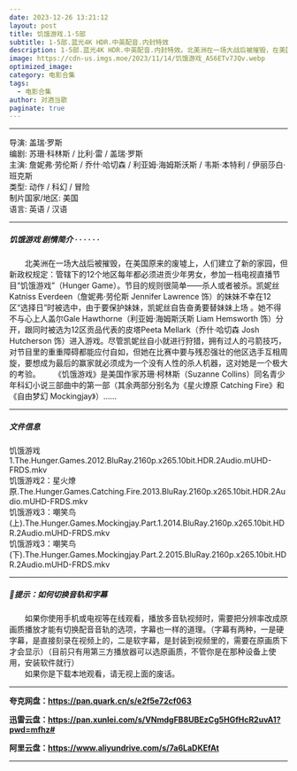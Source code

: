 ```yaml
---
date: 2023-12-26 13:21:12
layout: post
title: 饥饿游戏.1-5部
subtitle: 1-5部.蓝光4K HDR.中英配音.内封特效
description: 1-5部.蓝光4K HDR.中英配音.内封特效。北美洲在一场大战后被摧毁，在美国原来的废墟上，人们建立了新的家园，但新政权规定：管辖下的12个地区每年都必须进贡少年男女，参加一档电视直播节目“饥饿游戏”...
image: https://cdn-us.imgs.moe/2023/11/14/饥饿游戏_AS6ETv7JQv.webp
optimized_image: 
category: 电影合集
tags:
  - 电影合集
author: 对酒当歌
paginate: true
---
```



---

导演: 盖瑞·罗斯  
编剧: 苏珊·科林斯 / 比利·雷 / 盖瑞·罗斯  
主演: 詹妮弗·劳伦斯 / 乔什·哈切森 / 利亚姆·海姆斯沃斯 / 韦斯·本特利 / 伊丽莎白·班克斯  
类型: 动作 / 科幻 / 冒险  
制片国家/地区: 美国  
语言: 英语 / 汉语  

---

##### 饥饿游戏 剧情简介 · · · · · ·

　　北美洲在一场大战后被摧毁，在美国原来的废墟上，人们建立了新的家园，但新政权规定：管辖下的12个地区每年都必须进贡少年男女，参加一档电视直播节目“饥饿游戏”（Hunger Game）。节目的规则很简单——杀人或者被杀。凯妮丝Katniss Everdeen（詹妮弗·劳伦斯 Jennifer Lawrence 饰）的妹妹不幸在12区“选择日”时被选中，由于要保护妹妹，凯妮丝自告奋勇要替妹妹上场 。她不得不与心上人盖尔Gale Hawthorne（利亚姆·海姆斯沃斯 Liam Hemsworth 饰）分开，跟同时被选为12区贡品代表的皮塔Peeta Mellark（乔什·哈切森 Josh Hutcherson 饰）进入游戏。尽管凯妮丝自小就进行狩猎，拥有过人的弓箭技巧，对节目里的重重障碍都能应付自如，但她在比赛中要与残忍强壮的他区选手互相周旋，要想成为最后的赢家就必须成为一个没有人性的杀人机器，这对她是一个极大的考验。
　　《饥饿游戏》是美国作家苏珊·柯林斯（Suzanne Collins）同名青少年科幻小说三部曲中的第一部（其余两部分别名为《星火燎原 Catching Fire》和《自由梦幻 Mockingjay》）……

---

##### 文件信息

饥饿游戏1.The.Hunger.Games.2012.BluRay.2160p.x265.10bit.HDR.2Audio.mUHD-FRDS.mkv  
饥饿游戏2：星火燎原.The.Hunger.Games.Catching.Fire.2013.BluRay.2160p.x265.10bit.HDR.2Audio.mUHD-FRDS.mkv  
饥饿游戏3：嘲笑鸟(上).The.Hunger.Games.Mockingjay.Part.1.2014.BluRay.2160p.x265.10bit.HDR.2Audio.mUHD-FRDS.mkv  
饥饿游戏3：嘲笑鸟(下).The.Hunger.Games.Mockingjay.Part.2.2015.BluRay.2160p.x265.10bit.HDR.2Audio.mUHD-FRDS.mkv  

---

##### 🔔提示：如何切换音轨和字幕

　　如果你使用手机或电视等在线观看，播放多音轨视频时，需要把分辨率改成原画质播放才能有切换配音音轨的选项，字幕也一样的道理。（字幕有两种，一是硬字幕，是直接刻录在视频上的，二是软字幕，是封装到视频里的，需要在原画质下才会显示）（目前只有用第三方播放器可以选原画质，不管你是在那种设备上使用，安装软件就行）  
　　如果你是下载本地观看，请无视上面的废话。

---

**夸克网盘：<https://pan.quark.cn/s/e2f5e72cf063>**

**迅雷云盘：<https://pan.xunlei.com/s/VNmdgFB8UBEzCg5HGfHcR2uvA1?pwd=mfhz#>**

**阿里云盘：<https://www.aliyundrive.com/s/7a6LaDKEfAt>**

---
